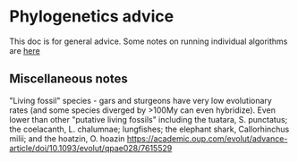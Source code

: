 # Phylogenetics advice

This doc is for general advice.  Some notes on running individual algorithms are [here](https://github.com/jayoung/MalikLab_bioinformaticsResources/blob/main/notes/bioinformatics_tools.md)

## Miscellaneous notes

"Living fossil" species - gars and sturgeons have very low evolutionary rates (and some species diverged by >100My can even hybridize). Even lower than other "putative living fossils" including the tuatara, S. punctatus; the coelacanth, L. chalumnae; lungfishes; the elephant shark, Callorhinchus milii; and the hoatzin, O. hoazin  https://academic.oup.com/evolut/advance-article/doi/10.1093/evolut/qpae028/7615529

